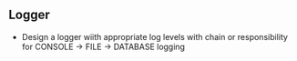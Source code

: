 ## Logger 

- Design a logger wiith appropriate log levels with chain or responsibility for CONSOLE -> FILE -> DATABASE logging